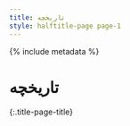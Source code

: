 ```yaml
---
title: تاریخچه
style: halftitle-page page-1
---
```


{% include metadata %}

# تاریخچه
{:.title-page-title}
